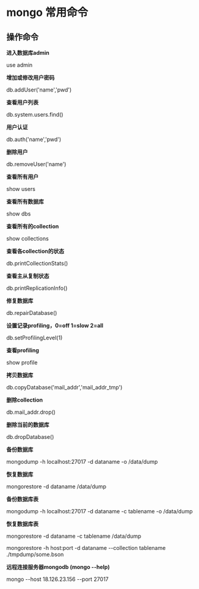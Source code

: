 # mongo 常用命令

## 操作命令

**进入数据库admin**

use admin

**增加或修改用户密码**

db.addUser('name','pwd')

**查看用户列表**

db.system.users.find()

**用户认证**

db.auth('name','pwd')

**删除用户**

db.removeUser('name')

**查看所有用户**

show users

**查看所有数据库**

show dbs

**查看所有的collection**

show collections

**查看各collection的状态**

db.printCollectionStats()

**查看主从复制状态**

db.printReplicationInfo()

**修复数据库**

db.repairDatabase()

**设置记录profiling，0=off 1=slow 2=all**

db.setProfilingLevel(1)

**查看profiling**

show profile

**拷贝数据库**

db.copyDatabase('mail_addr','mail_addr_tmp')

**删除collection**

db.mail_addr.drop()

**删除当前的数据库**

db.dropDatabase()

**备份数据库**

mongodump -h localhost:27017 -d dataname -o /data/dump

**恢复数据库**

mongorestore -d dataname /data/dump

**备份数据库表**

mongodump -h localhost:27017 -d dataname -c tablename -o /data/dump

**恢复数据库表**

mongorestore -d dataname -c tablename /data/dump

mongorestore -h host:port -d dataname --collection tablename ./tmpdump/some.bson

**远程连接服务器mongodb (mongo --help)**

mongo --host 18.126.23.156 --port 27017
